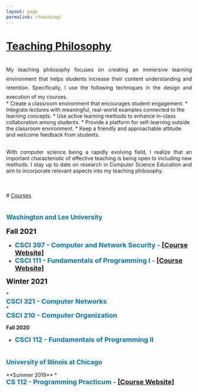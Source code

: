 ```yaml
---
layout: page
permalink: /teaching/
---
```


# <u>Teaching Philosophy</u>
<br>
<div style="text-align: justify; margin-bottom: -20px; line-height: 175%;"> My teaching philosophy focuses on creating an immersive learning environment that helps students increase their content understanding and retention. Specifically, I use the following techniques in the design and execution of my courses.</div>
<br>
* Create a classroom environment that encourages student engagement.
*  Integrate lectures with meaningful, real-world examples connected to the learning concepts.
* Use active learning methods to enhance in-class collaboration among students.
* Provide a platform for self-learning outside the classroom environment.
* Keep a friendly and approachable attitude and welcome feedback from students.
<br>
<div style="text-align: justify; margin-top: 30px; margin-bottom: 10px">
With computer science being a rapidly evolving field, I realize that an important characteristic of effective teaching is being open to including new methods. I stay up to date on research in Computer Science Education and aim to incorporate relevant aspects into my teaching philosophy.
</div>
<div style="margin-bottom:50px"></div>
# <u>Courses</u>
<div style="margin-bottom:40px"></div>

<h3><div style = "color:#0076A8; font-weight: bold; font-size:1.05em">Washington and Lee University</div></h3>

<div style = "color:black; font-weight: bold; font-size:19px; margin-bottom:15px">Fall 2021</div>

* <div style = "color:#0076A8; font-weight: bold; font-size:18px">CSCI 397 - Computer and Network Security - <a href="" target="_blank">[Course Website]</a></div>

* <div style = "color:#0076A8; font-weight: bold; font-size:18px">CSCI 111 - Fundamentals of Programming I - <a href="" target="_blank">[Course Website]</a></div>


<div style = "color:black; font-weight: bold; font-size:19px; margin-bottom:15px">Winter 2021</div>
* <div style = "color:#0076A8; font-weight: bold; font-size:18px">CSCI 321 - Computer Networks</div>
* <div style = "color:#0076A8; font-weight: bold; font-size:18px">CSCI 210 - Computer Organization</div>

**Fall 2020**
* <div style = "color:#0076A8; font-weight: bold; font-size:18px">CSCI 112 - Fundamentals of Programming II<div>
<div style="margin-bottom:40px"></div>

<h3><div style = "color:#0076A8; font-weight: bold; font-size:1.05em;">University of Illinois at Chicago</div></h3>
**Summer 2019**
* <div style = "color:#0076A8; font-weight: bold; font-size:18px">CS 112 - Programming Practicum - 
<a href="https://cs211sm19.class.uic.edu/" target="_blank">[Course Website]</a></div>
